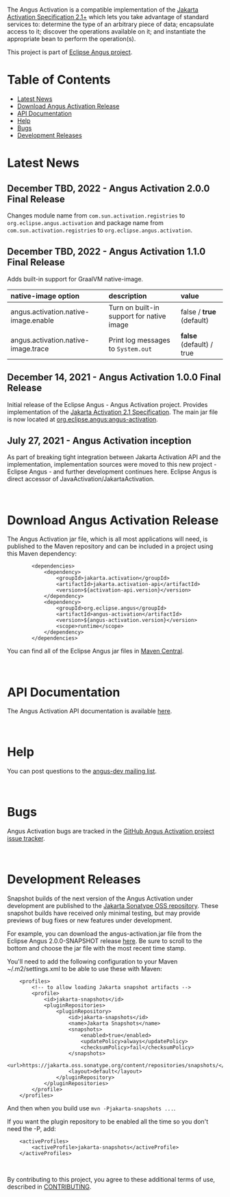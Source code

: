 <br/>

The Angus Activation is a compatible implementation of
the [Jakarta Activation Specification 2.1+](https://jakarta.ee/specifications/activation/)
which lets you take advantage of standard services to:
determine the type of an arbitrary piece of data; encapsulate access to
it; discover the operations available on it; and instantiate the
appropriate bean to perform the operation(s).

This project is part of [Eclipse Angus project](https://projects.eclipse.org/projects/ee4j.angus).


# Table of Contents
* [Latest News](#Latest_News)
* [Download Angus Activation Release](#Download_Angus_Activation_Release)
* [API Documentation](#API_Documentation)
* [Help](#Help)
* [Bugs](#Bugs)
* [Development Releases](#Development_Releases)

# <a name="Latest_News"></a>Latest News

## December TBD, 2022 - Angus Activation 2.0.0 Final Release

Changes module name from `com.sun.activation.registries`
to `org.eclipse.angus.activation` and package name from
`com.sun.activation.registries` to `org.eclipse.angus.activation`.

## December TBD, 2022 - Angus Activation 1.1.0 Final Release

Adds built-in support for GraalVM native-image.


| native-image option                  | description                               | value                      |
|:-------------------------------------|:------------------------------------------|:---------------------------|
| angus.activation.native-image.enable | Turn on built-in support for native image | false / **true** (default) |
| angus.activation.native-image.trace  | Print log messages to `System.out`        | **false** (default) / true |


## December 14, 2021 - Angus Activation 1.0.0 Final Release

Initial release of the Eclipse Angus - Angus Activation project.
Provides implementation of the [Jakarta Activation 2.1 Specification](https://jakarta.ee/specifications/activation/2.1/).
The main jar file is now located at [org.eclipse.angus:angus-activation](https://search.maven.org/search?q=g:org.eclipse.angus%20a:angus-activation).

## July 27, 2021 - Angus Activation inception

As part of breaking tight integration between Jakarta Activation API
and the implementation, implementation sources were moved to this new project -
Eclipse Angus - and further development continues here.
Eclipse Angus is direct accessor of JavaActivation/JakartaActivation.

<br/>

# <a name="Download_Angus_Activation_Release"></a>Download Angus Activation Release

The Angus Activation jar file, which is all most applications will need,
is published to the Maven repository and can be included in a project using
this Maven dependency:

```
        <dependencies>
            <dependency>
                <groupId>jakarta.activation</groupId>
                <artifactId>jakarta.activation-api</artifactId>
                <version>${activation-api.version}</version>
            </dependency>
            <dependency>
                <groupId>org.eclipse.angus</groupId>
                <artifactId>angus-activation</artifactId>
                <version>${angus-activation.version}</version>
                <scope>runtime</scope>
            </dependency>
        </dependencies>
```

You can find all of the Eclipse Angus jar files in
[Maven Central](https://search.maven.org/search?q=g:org.eclipse.angus).

<br/>

# <a name="API_Documentation"></a>API Documentation

The Angus Activation API documentation is available
[here](https://eclipse-ee4j.github.io/angus-activation/api/).

<br/>

# <a name="Help"></a>Help

You can post questions to the
[angus-dev mailing list](https://accounts.eclipse.org/mailing-list/angus-dev).

<br/>

# <a name="Bugs"></a>Bugs

Angus Activation bugs are tracked in the
[GitHub Angus Activation project issue tracker](https://github.com/eclipse-ee4j/angus-activation/issues).

<br/>

# <a name="Development_Releases"></a>Development Releases

Snapshot builds of the next version of the Angus Activation
under development are published to the
[Jakarta Sonatype OSS repository](https://jakarta.oss.sonatype.org).
These snapshot builds have received only minimal testing, but may
provide previews of bug fixes or new features under development.

For example, you can download the angus-activation.jar file from the Eclipse Angus
2.0.0-SNAPSHOT release
[here](https://jakarta.oss.sonatype.org/content/repositories/snapshots/com/sun/activation/jakarta.activation/2.0.0-SNAPSHOT/).
Be sure to scroll to the bottom and choose the jar file with the most
recent time stamp.

You'll need to add the following configuration to your Maven ~/.m2/settings.xml
to be able to use these with Maven:

```
    <profiles>
        <!-- to allow loading Jakarta snapshot artifacts -->
        <profile>
            <id>jakarta-snapshots</id>
            <pluginRepositories>
                <pluginRepository>
                    <id>jakarta-snapshots</id>
                    <name>Jakarta Snapshots</name>
                    <snapshots>
                        <enabled>true</enabled>
                        <updatePolicy>always</updatePolicy>
                        <checksumPolicy>fail</checksumPolicy>
                    </snapshots>
                    <url>https://jakarta.oss.sonatype.org/content/repositories/snapshots/</url>
                    <layout>default</layout>
                </pluginRepository>
            </pluginRepositories>
        </profile>
    </profiles>
```

And then when you build use `mvn -Pjakarta-snapshots ...`.

If you want the plugin repository to be enabled all the time so you don't need the -P, add:

```
    <activeProfiles>
        <activeProfile>jakarta-snapshots</activeProfile>
    </activeProfiles>
```

<br/>

By contributing to this project, you agree to these additional terms of
use, described in [CONTRIBUTING](CONTRIBUTING.md).
